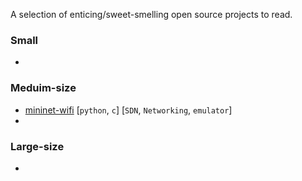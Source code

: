 A selection of enticing/sweet-smelling open source projects to read.

### Small

* 

### Meduim-size

* [mininet-wifi](https://github.com/intrig-unicamp/mininet-wifi)
[`python`, `c`] [`SDN`, `Networking`, `emulator`]
* 

### Large-size 

* 
